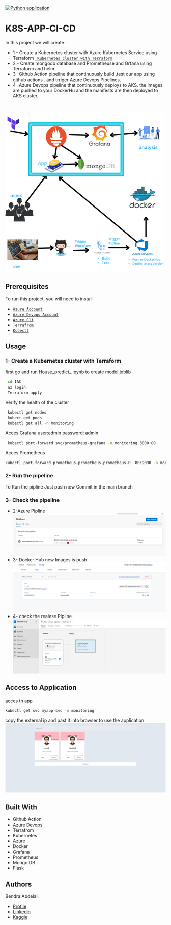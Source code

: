 [![Python application](https://github.com/bendraabdelali/K8S-APP-CI-CD/actions/workflows/python-app.yml/badge.svg)](https://github.com/bendraabdelali/K8S-APP-CI-CD/actions/workflows/python-app.yml)
# K8S-APP-CI-CD 

In this project we will create :
- 1 - Create a Kubernetes cluster with Azure Kubernetes Service using Terraform
[` Kubernetes cluster with Terraform`](https://github.com/bendraabdelali/K8s-CI-Cd-Azure-Devops-Terraform-#1--create-a-kubernetes-cluster-with-terraform)
- 2 - Create mongodb database and Prometheuse and Grfana using Terraform and helm .  
- 3 -Github Action pipeline that continuously build ,test  our app using  github actions . and trriger  Azure Devops  Pipelines.
- 4 -Azure Devops pipeline that continuously  deploys to  AKS.  the images are pushed to your DockerHu  and the manifests are then deployed to  AKS cluster.
<br>

![image](./images/image.png.png)


##  Prerequisites

To run this project, you will need to install 

- [`Azure Account`](https://azure.microsoft.com/en-us/free/?WT.mc_id=A261C142F) 
- [`Azure Devops Account`](https://azure.microsoft.com/en-us/products/devops/)
- [`Azure Cli`](https://learn.microsoft.com/en-us/cli/azure/install-azure-cli)
- [`Terrafrom`](https://developer.hashicorp.com/terraform/tutorials/aws-get-started/install-cli)
- [`Kubectl`](https://kubernetes.io/docs/tasks/tools/)

## Usage
### 1- Create a Kubernetes cluster with Terraform 
first go and run House_predict_.ipynb to create model.joblib 
 ```bash
  cd IAC
  az login
  Terraform apply 
```
Verify the health of the cluster
 ```bash
  kubectl get nodes
  kubect get pods 
  kubectl get all -n monitoring
```
Acces Grafana user:admin password: admin
 ```bash
  kubectl port-forward svc/prometheus-grafana -n monitoring 3000:80
```

Acces Prometheus
 ```bash
 kubectl port-forward prometheus-prometheus-prometheus-0  80:9090 -n monitoring
```
### 2- Run  the pipeline
To Run the pipline Just push new Commit in the main branch 
### 3- Check the pipeline 
- 2-Azure Pipline 
 ![AzurePipline](./images/check_Azure_Pipline.png)
- 3- Docker Hub new Images is push 
 ![AzurePipline](./images/check_Docker-Hub.png)
- 4- check the realese Pipline
 ![AzurePipline](./images/check_realese.png)

## Access to Application 
#### 
acces th app 
 ```bash
 kubectl get svc myapp-svc -n monitoring 
```
copy the  external ip and past it into browser  to use the application
![app](./images/app.png)

## Built With
- Github Action
- Azure Devops
- Terrafrom
- Kubernetes
- Azure
- Docker
- Grafana
- Prometheus
- Mongo DB
- Flask


## Authors
Bendra Abdelali
- [Profile](https://github.com/bendraabdelali)
- [Linkedin](https://www.linkedin.com/in/abdelali-bendra-934755182/)
- [Kaggle](https://www.kaggle.com/bendraabdelali)
